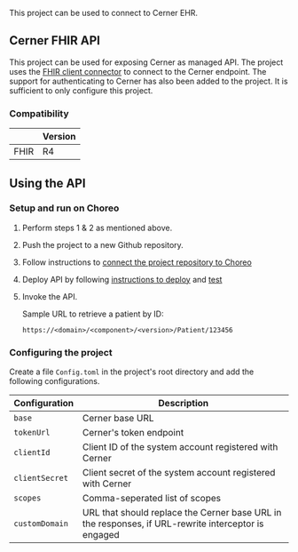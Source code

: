 This project can be used to connect to Cerner EHR.

## Cerner FHIR API

This project can be used for exposing Cerner as managed API. The project uses the [FHIR client connector](https://central.ballerina.io/wso2healthcare/healthcare.clients.fhirr4) to connect to the Cerner endpoint. The support for authenticating to Cerner has also been added to the project. It is sufficient to only configure this project.


### Compatibility
|                     | Version                   |
|---------------------|---------------------------|
| FHIR                | R4                        |

## Using the API

### Setup and run on Choreo

1. Perform steps 1 & 2 as mentioned above.

2. Push the project to a new Github repository.

3. Follow instructions to [connect the project repository to Choreo](https://wso2.com/choreo/docs/tutorials/connect-your-existing-ballerina-project-to-choreo/)

4. Deploy API by following [instructions to deploy](https://wso2.com/choreo/docs/tutorials/create-your-first-rest-api/#step-2-deploy) and [test](https://wso2.com/choreo/docs/tutorials/create-your-first-rest-api/#step-3-test)

5. Invoke the API.

    Sample URL to retrieve a patient by ID:

    `https://<domain>/<component>/<version>/Patient/123456`


### Configuring the project

Create a file `Config.toml` in the project's root directory and add the following configurations.

| Configuration     | Description                                                                                             |
|-------------------|---------------------------------------------------------------------------------------------------------|
| `base`            | Cerner base URL                                                                                         |
| `tokenUrl`        | Cerner's token endpoint                                                                                 |
| `clientId`        | Client ID of the system account registered with Cerner                                                  |
| `clientSecret`    | Client secret of the system account registered with Cerner                                              |
| `scopes`          | Comma-seperated list of scopes                                                                          |
| `customDomain`    | URL that should replace the Cerner base URL in the responses, if URL-rewrite interceptor is engaged     |
